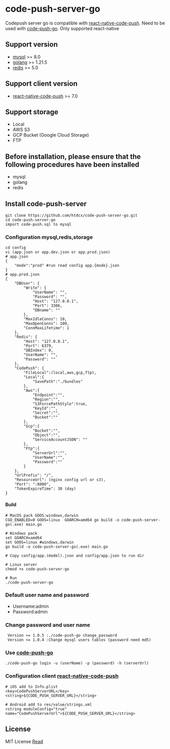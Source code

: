 # code-push-server-go

Codepush server go is compatible with [react-native-code-push](https://github.com/microsoft/react-native-code-push). Need to be used with [code-push-go](https://github.com/htdcx/code-push-go). Only supported react-native

## Support version

- [mysql](https://dev.mysql.com/downloads/mysql/)  >= 8.0
- [golang](https://go.dev/dl/) >= 1.21.5
- [redis](https://redis.io/downloads/)  >= 5.0

## Support client version

- [react-native-code-push](https://github.com/microsoft/react-native-code-push) >= 7.0

## Support storage

- Local
- AWS S3
- GCP Bucket (Google Cloud Storage)
- FTP

## Before installation, please ensure that the following procedures have been installed

- mysql
- golang
- redis

## Install code-push-server

```shell
git clone https://github.com/htdcx/code-push-server-go.git
cd code-push-server-go
import code-push.sql to mysql
```

### Configuration mysql,redis,storage

``` shell
cd config
vi (app.json or app.dev.json or app.prod.json)
# app.json
{
    "mode":"prod" #run read config app.{mode}.json
}
# app.prod.json
{
    "DBUser": {
        "Write": {
            "UserName": "",
            "Password": "",
            "Host": "127.0.0.1",
            "Port": 3306,
            "DBname": ""
        },
        "MaxIdleConns": 10,
        "MaxOpenConns": 100,
        "ConnMaxLifetime": 1
    },
    "Redis": {
        "Host": "127.0.0.1",
        "Port": 6379,
        "DBIndex": 0,
        "UserName": "",
        "Password": ""
    },
    "CodePush": {
        "FileLocal":(local,aws,gcp,ftp),
        "Local":{
            "SavePath":"./bundles"
        },
        "Aws":{
            "Endpoint":"",
            "Region":"",
            "S3ForcePathStyle":true,
            "KeyId":"",
            "Secret":"",
            "Bucket":""
        },
        "Gcp":{
            "Bucket":"",
            "Object":"",
            "ServiceAccountJSON": ""
        },
        "Ftp":{
            "ServerUrl":"",
            "UserName":"",
            "Password":""
        }
    },
    "UrlPrefix": "/",
    "ResourceUrl": (nginx config url or s3),
    "Port": ":8080",
    "TokenExpireTime": 30 (day)
}

```

#### Build

``` shell
# MacOS pack GOOS:windows,darwin
CGO_ENABLED=0 GOOS=linux  GOARCH=amd64 go build -o code-push-server-go(.exe) main.go

# Windows pack
set GOARCH=amd64
set GOOS=linux #windows,darwin
go build -o code-push-server-go(.exe) main.go

# Copy config/app.(model).json and config/app.json to run dir

# Linux server
chmod +x code-push-server-go

# Run
./code-push-server-go
```

### Default user name and password

- Username:admin
- Password:admin

### Change password and user name

``` shell
 Version >= 1.0.5 :./code-push-go change_password
 Version <= 1.0.4 :Change mysql users tables (password need md5)
```

### Use [code-push-go](https://github.com/htdcx/code-push-go)

``` shell
./code-push-go login -u (userName) -p (password) -h (serverUrl)
```

### Configuration client [react-native-code-push](https://github.com/microsoft/react-native-code-push)

``` shell
# iOS add to Info.plist
<key>CodePushServerURL</key>
<string>${CODE_PUSH_SERVER_URL}</string>

# Android add to res/value/strings.xml
<string moduleConfig="true" name="CodePushServerUrl">${CODE_PUSH_SERVER_URL}</string>
```

## License

MIT License [Read](https://github.com/htdcx/code-push-server-go/blob/main/LICENSE)
